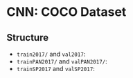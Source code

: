# CNN: COCO Dataset

## Structure

- `train2017/` and `val2017`:
- `trainPAN2017/` and `valPAN2017/`:
- `trainSP2017` and `valSP2017`:

